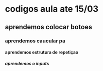 # codigos aula ate 15/03
## aprendemos colocar botoes 
### aprendemos caucular pa 
#### aprendemos estrutura de repetiçao
##### aprendemos o inputs 
